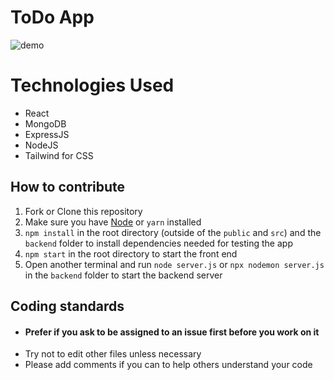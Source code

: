 # ToDo App

 ![demo](https://user-images.githubusercontent.com/22351537/143672124-2a55791d-25d2-42c7-bb0d-491aeab682d1.gif)

# Technologies Used

* React
* MongoDB
* ExpressJS
* NodeJS
* Tailwind for CSS

## How to contribute 

1. Fork or Clone this repository
2. Make sure you have [Node](https://nodejs.org/en/) or `yarn` installed 
3. `npm install` in the root directory (outside of the `public` and `src`) and the `backend` folder to install dependencies needed for testing the app
4. `npm start` in the root directory to start the front end
5. Open another terminal and run `node server.js` or `npx nodemon server.js` in the `backend` folder to start the backend server

## Coding standards
* #### Prefer if you ask to be assigned to an issue first before you work on it
* Try not to edit other files unless necessary
* Please add comments if you can to help others understand your code
